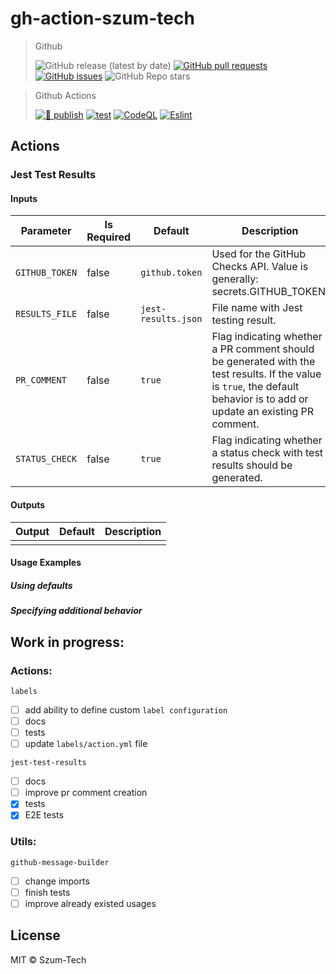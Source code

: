 # gh-action-szum-tech

> Github
>
>![GitHub release (latest by date)](https://img.shields.io/github/v/release/JanSzewczyk/gh-action-szum-tech)
[![GitHub pull requests](https://img.shields.io/github/issues-pr/JanSzewczyk/gh-action-szum-tech)](https://github.com/JanSzewczyk/eslint-config-szum-tech/pulls)
[![GitHub issues](https://img.shields.io/github/issues/JanSzewczyk/gh-action-szum-tech)](https://github.com/JanSzewczyk/eslint-config-szum-tech/issues)
![GitHub Repo stars](https://img.shields.io/github/stars/JanSzewczyk/gh-action-szum-tech?style=social)

> Github Actions
>
>[![🚀 publish](https://github.com/JanSzewczyk/gh-action-szum-tech/actions/workflows/publish.yml/badge.svg?branch=main)](https://github.com/JanSzewczyk/eslint-config-szum-tech/actions/workflows/publish.yml)
[![test](https://github.com/JanSzewczyk/gh-action-szum-tech/actions/workflows/test.yml/badge.svg?branch=main)](https://github.com/JanSzewczyk/eslint-config-szum-tech/actions/workflows/test.yml)
[![CodeQL](https://github.com/JanSzewczyk/gh-action-szum-tech/actions/workflows/codeql.yml/badge.svg?branch=main)](https://github.com/JanSzewczyk/eslint-config-szum-tech/actions/workflows/codeql.yml)
[![Eslint](https://github.com/JanSzewczyk/gh-action-szum-tech/actions/workflows/eslint.yml/badge.svg?branch=main)](https://github.com/JanSzewczyk/eslint-config-szum-tech/actions/workflows/codeql.yml)


## Actions

### Jest Test Results

#### Inputs

| Parameter          | Is Required | Default             | Description                                                                                                                                                              |
|--------------------|-------------|---------------------|--------------------------------------------------------------------------------------------------------------------------------------------------------------------------|
| `GITHUB_TOKEN`     | false       | `github.token`      | Used for the GitHub Checks API.  Value is generally: secrets.GITHUB_TOKEN.                                                                                               |
| `RESULTS_FILE`     | false       | `jest-results.json` | File name with Jest testing result.                                                                                                                                      |
| `PR_COMMENT`       | false       | `true`              | Flag indicating whether a PR comment should be generated with the test results. If the value is `true`, the default behavior is to add or update an existing PR comment. |
| `STATUS_CHECK`     | false       | `true`              | Flag indicating whether a status check with test results should be generated.                                                                                            |

#### Outputs

| Output |  Default            | Description                                                                                                                                                              |
|--------|---------------------|--------------------------------------------------------------------------------------------------------------------------------------------------------------------------|
|        |                     |                                                                                                                                                                          |

#### Usage Examples

##### Using defaults

##### Specifying additional behavior

## Work in progress: 

### Actions: 
`labels`
- [ ] add ability to define custom `label configuration`
- [ ] docs
- [ ] tests
- [ ] update `labels/action.yml` file
 
`jest-test-results`
- [ ] docs
- [ ] improve pr comment creation 
- [X] tests
- [X] E2E tests

### Utils: 
`github-message-builder`
- [ ] change imports 
- [ ] finish tests
- [ ] improve already existed usages 

## License

MIT © Szum-Tech
